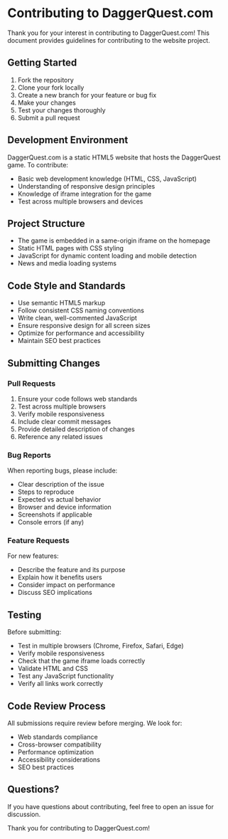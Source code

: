 # Contributing to DaggerQuest.com

Thank you for your interest in contributing to DaggerQuest.com! This document provides guidelines for contributing to the website project.

## Getting Started

1. Fork the repository
2. Clone your fork locally
3. Create a new branch for your feature or bug fix
4. Make your changes
5. Test your changes thoroughly
6. Submit a pull request

## Development Environment

DaggerQuest.com is a static HTML5 website that hosts the DaggerQuest game. To contribute:

- Basic web development knowledge (HTML, CSS, JavaScript)
- Understanding of responsive design principles
- Knowledge of iframe integration for the game
- Test across multiple browsers and devices

## Project Structure

- The game is embedded in a same-origin iframe on the homepage
- Static HTML pages with CSS styling
- JavaScript for dynamic content loading and mobile detection
- News and media loading systems

## Code Style and Standards

- Use semantic HTML5 markup
- Follow consistent CSS naming conventions
- Write clean, well-commented JavaScript
- Ensure responsive design for all screen sizes
- Optimize for performance and accessibility
- Maintain SEO best practices

## Submitting Changes

### Pull Requests

1. Ensure your code follows web standards
2. Test across multiple browsers
3. Verify mobile responsiveness
4. Include clear commit messages
5. Provide detailed description of changes
6. Reference any related issues

### Bug Reports

When reporting bugs, please include:

- Clear description of the issue
- Steps to reproduce
- Expected vs actual behavior
- Browser and device information
- Screenshots if applicable
- Console errors (if any)

### Feature Requests

For new features:

- Describe the feature and its purpose
- Explain how it benefits users
- Consider impact on performance
- Discuss SEO implications

## Testing

Before submitting:

- Test in multiple browsers (Chrome, Firefox, Safari, Edge)
- Verify mobile responsiveness
- Check that the game iframe loads correctly
- Validate HTML and CSS
- Test any JavaScript functionality
- Verify all links work correctly

## Code Review Process

All submissions require review before merging. We look for:

- Web standards compliance
- Cross-browser compatibility
- Performance optimization
- Accessibility considerations
- SEO best practices

## Questions?

If you have questions about contributing, feel free to open an issue for discussion.

Thank you for contributing to DaggerQuest.com!
